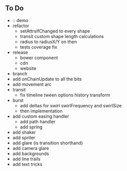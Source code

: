 ## To Do

- :: demo
- refactor
  - setAttrsIfChanged to every shape
  - transit custom shape length calculations
  - radius to radiusX/Y on then
  - tests coverage fix
- release
  - bower component
  - cdn
  - website
- branch
- add onChainUpdate to all the bits
- add movement arc
- transit
  - fix timeline tween options history transform
- burst
  - add deltas for swirl swirlFrequency and swirlSize
  - then implementation
- add custom easing handler
  - add path handler
  - add spring
- add shaker
- add spriter
- add glare (is transition shorthand)
- add camera glare
- add backgrounds
- add line trails
- add text tricks